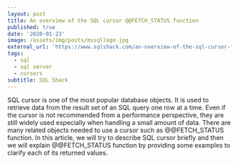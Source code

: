 ```yaml
---
layout: post
title: An overview of the SQL cursor @@FETCH_STATUS function
published: true
date: '2020-01-23'
image: /assets/img/posts/mssqllogo.jpg
external_url: 'https://www.sqlshack.com/an-overview-of-the-sql-cursor-fetch_status-functions/'
tags:
  - sql
  - sql server
  - cursors
subtitle: SQL Shack
---
```

SQL cursor is one of the most popular database objects. It is used to retrieve data from the result set of an SQL query one row at a time. Even if the cursor is not recommended from a performance perspective, they are still widely used especially when handling a small amount of data.
There are many related objects needed to use a cursor such as @@FETCH_STATUS function. In this article, we will try to describe SQL cursor briefly and then we will explain @@FETCH_STATUS function by providing some examples to clarify each of its returned values.
